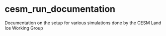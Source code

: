 # cesm_run_documentation
Documentation on the setup for various simulations done by the CESM Land Ice Working Group
